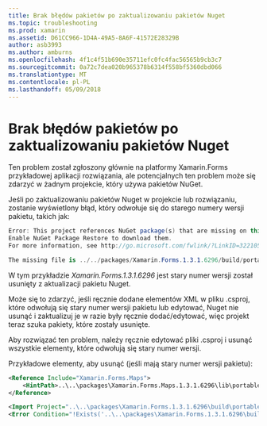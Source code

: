 ```yaml
---
title: Brak błędów pakietów po zaktualizowaniu pakietów Nuget
ms.topic: troubleshooting
ms.prod: xamarin
ms.assetid: D61CC966-1D4A-49A5-8A6F-41572E28329B
author: asb3993
ms.author: amburns
ms.openlocfilehash: 4f1c4f51b690e35711efc0fc4fac56565b9cb3c7
ms.sourcegitcommit: 0a72c7dea020b965378b6314f558bf5360dbd066
ms.translationtype: MT
ms.contentlocale: pl-PL
ms.lasthandoff: 05/09/2018
---
```

# <a name="missing-packages-error-after-updating-nuget-packages"></a>Brak błędów pakietów po zaktualizowaniu pakietów Nuget

Ten problem został zgłoszony głównie na platformy Xamarin.Forms przykładowej aplikacji rozwiązania, ale potencjalnych ten problem może się zdarzyć w żadnym projekcie, który używa pakietów NuGet. 

Jeśli po zaktualizowaniu pakietów Nuget w projekcie lub rozwiązaniu, zostanie wyświetlony błąd, który odwołuje się do starego numery wersji pakietu, takich jak:

```csharp
Error: This project references NuGet package(s) that are missing on this computer.
Enable NuGet Package Restore to download them.  
For more information, see http://go.microsoft.com/fwlink/?LinkID=322105

The missing file is ../../packages/Xamarin.Forms.1.3.1.6296/build/portable-win+net45+wp80+MonoAndroid10+MonoTouch10+Xamarin.iOS10/Xamarin.Forms.targets. (FormsGallery)

```

W tym przykładzie *Xamarin.Forms.1.3.1.6296* jest stary numer wersji został usunięty z aktualizacji pakietu Nuget.

Może się to zdarzyć, jeśli ręcznie dodane elementów XML w pliku .csproj, które odwołują się stary numer wersji pakietu lub edytować, Nuget nie usunąć i zaktualizuj je w razie były ręcznie dodać/edytować, więc projekt teraz szuka pakiety, które zostały usunięte. 

Aby rozwiązać ten problem, należy ręcznie edytować pliki .csproj i usunąć wszystkie elementy, które odwołują się stary numer wersji. 

Przykładowe elementy, aby usunąć (jeśli mają stary numer wersji pakietu):

```xml
<Reference Include="Xamarin.Forms.Maps">
    <HintPath>..\..\packages\Xamarin.Forms.Maps.1.3.1.6296\lib\portable-win+net45+wp80+MonoAndroid10+MonoTouch10+Xamarin.iOS10\Xamarin.Forms.Maps.dll</HintPath>
</Reference>

<Import Project="..\..\packages\Xamarin.Forms.1.3.1.6296\build\portable-win+net45+wp80+MonoAndroid10+MonoTouch10+Xamarin.iOS10\Xamarin.Forms.targets" Condition="Exists('..\..\packages\Xamarin.Forms.1.3.1.6296\build\portable-win+net45+wp80+MonoAndroid10+MonoTouch10+Xamarin.iOS10\Xamarin.Forms.targets')" />
<Error Condition="!Exists('..\..\packages\Xamarin.Forms.1.3.1.6296\build\portable-win+net45+wp80+MonoAndroid10+MonoTouch10+Xamarin.iOS10\Xamarin.Forms.targets')" Text="$([System.String]::Format('$(ErrorText)', '..\..\packages\Xamarin.Forms.1.3.1.6296\build\portable-win+net45+wp80+MonoAndroid10+MonoTouch10+Xamarin.iOS10\Xamarin.Forms.targets'))" />

```

